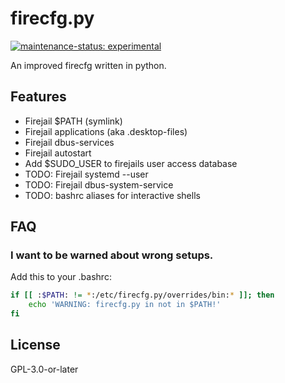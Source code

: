 firecfg.py
==========

[![maintenance-status: experimental](https://img.shields.io/badge/maintenance--status-experimental-orange)](https://gist.github.com/rusty-snake/574a91f1df9f97ec77ca308d6d731e29)

An improved firecfg written in python.

Features
--------

 * Firejail $PATH (symlink)
 * Firejail applications (aka .desktop-files)
 * Firejail dbus-services
 * Firejail autostart
 * Add $SUDO_USER to firejails user access database
 * TODO: Firejail systemd --user
 * TODO: Firejail dbus-system-service
 * TODO: bashrc aliases for interactive shells

FAQ
---

### I want to be warned about wrong setups.

Add this to your .bashrc:

```bash
if [[ :$PATH: != *:/etc/firecfg.py/overrides/bin:* ]]; then
    echo 'WARNING: firecfg.py in not in $PATH!'
fi
```

License
-------

GPL-3.0-or-later
